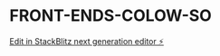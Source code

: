 # FRONT-ENDS-COLOW-SO

[Edit in StackBlitz next generation editor ⚡️](https://stackblitz.com/~/github.com/idib19/FRONT-ENDS-COLOW-SO)